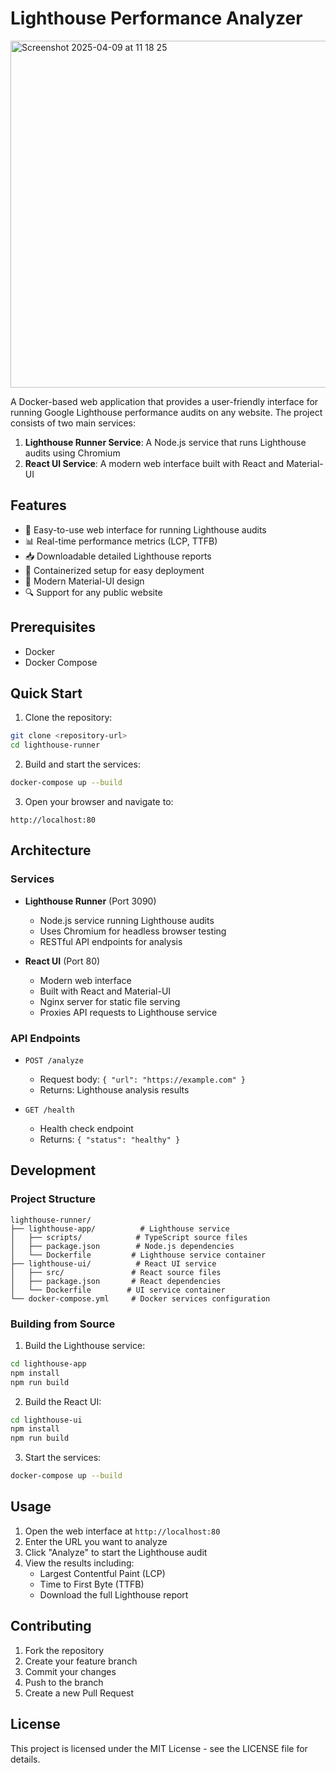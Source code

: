 # Lighthouse Performance Analyzer

<img width="555" alt="Screenshot 2025-04-09 at 11 18 25" src="https://github.com/user-attachments/assets/c8980bdf-edc8-43b0-a0e3-77d14069af4f" />


A Docker-based web application that provides a user-friendly interface for running Google Lighthouse performance audits on any website. The project consists of two main services:

1. **Lighthouse Runner Service**: A Node.js service that runs Lighthouse audits using Chromium
2. **React UI Service**: A modern web interface built with React and Material-UI

## Features

- 🚀 Easy-to-use web interface for running Lighthouse audits
- 📊 Real-time performance metrics (LCP, TTFB)
- 📥 Downloadable detailed Lighthouse reports
- 🔄 Containerized setup for easy deployment
- 🎨 Modern Material-UI design
- 🔍 Support for any public website

## Prerequisites

- Docker
- Docker Compose

## Quick Start

1. Clone the repository:
```bash
git clone <repository-url>
cd lighthouse-runner
```

2. Build and start the services:
```bash
docker-compose up --build
```

3. Open your browser and navigate to:
```
http://localhost:80
```

## Architecture

### Services

- **Lighthouse Runner** (Port 3090)
  - Node.js service running Lighthouse audits
  - Uses Chromium for headless browser testing
  - RESTful API endpoints for analysis

- **React UI** (Port 80)
  - Modern web interface
  - Built with React and Material-UI
  - Nginx server for static file serving
  - Proxies API requests to Lighthouse service

### API Endpoints

- `POST /analyze`
  - Request body: `{ "url": "https://example.com" }`
  - Returns: Lighthouse analysis results

- `GET /health`
  - Health check endpoint
  - Returns: `{ "status": "healthy" }`

## Development

### Project Structure

```
lighthouse-runner/
├── lighthouse-app/          # Lighthouse service
│   ├── scripts/            # TypeScript source files
│   ├── package.json        # Node.js dependencies
│   └── Dockerfile         # Lighthouse service container
├── lighthouse-ui/          # React UI service
│   ├── src/               # React source files
│   ├── package.json       # React dependencies
│   └── Dockerfile        # UI service container
└── docker-compose.yml     # Docker services configuration
```

### Building from Source

1. Build the Lighthouse service:
```bash
cd lighthouse-app
npm install
npm run build
```

2. Build the React UI:
```bash
cd lighthouse-ui
npm install
npm run build
```

3. Start the services:
```bash
docker-compose up --build
```

## Usage

1. Open the web interface at `http://localhost:80`
2. Enter the URL you want to analyze
3. Click "Analyze" to start the Lighthouse audit
4. View the results including:
   - Largest Contentful Paint (LCP)
   - Time to First Byte (TTFB)
   - Download the full Lighthouse report

## Contributing

1. Fork the repository
2. Create your feature branch
3. Commit your changes
4. Push to the branch
5. Create a new Pull Request

## License

This project is licensed under the MIT License - see the LICENSE file for details.
